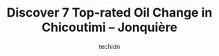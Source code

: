 ---
layout: ampstory
image: https://i0.wp.com/www.auto.or.id/wp-content/uploads/2023/06/garage-jean-pierre-tremblay-inc-0-chicoutimi-jonquic3a8re-1686327513.jpeg?resize=640,853
author: techidn
featured: false
description: Chicoutimi – Jonquière, Quebec, Canada is a haven for Oil Change enthusiasts, boasting an impressive array of 7 top-notch establishments. Whether youre a seasoned connoisseur or simply c
title: Discover 7 Top-rated Oil Change in Chicoutimi – Jonquière
cover:
   title: Discover 7 Top-rated Oil Change in Chicoutimi – Jonquière
   subtitle: AUTO.OR.ID
   background: https://www.auto.or.id/wp-content/uploads/2023/06/garage-jean-pierre-tremblay-inc-0-chicoutimi-jonquic3a8re-1686327513.jpeg

pages: 
 - layout: thirds
   top: <h1>#1 BOX 1873 | Garage, Pneus, Mécanique à Jonquière</h1>
   bottom: "<p>Super service.</p>"
   background: https://www.auto.or.id/wp-content/uploads/2023/06/garage-jean-pierre-tremblay-inc-1-chicoutimi-jonquic3a8re-1686327514.jpeg
   backgroundblur: true
 - layout: thirds
   top: <h1>#2 Pneu et Mécanique Labrecque et Villeneuve</h1>
   bottom: "<p>976 Boul. Sainte-Geneviève, Chicoutimi, QC G7G 2G4, Canada</p>"
   background: https://www.auto.or.id/wp-content/uploads/2023/06/garage-jean-pierre-tremblay-inc-2-chicoutimi-jonquic3a8re-1686327515.jpeg
   cta:
      link: https://www.auto.or.id/discover-7-top-rated-oil-change-in-chicoutimi-jonquiere/
      text: Discover 7 Top-rated Oil Change in Chicoutimi – Jonquière
 - layout: thirds
   top: <h1>#3 Garage Jean-Pierre Tremblay Inc.</h1>
   bottom: "<p>1741 Bd Talbot, Chicoutimi, QC G7H 7Y4, Canada</p>"
   background: https://images.unsplash.com/photo-1629240543128-7af4196c0bd0?ixlib=rb-4.0.3&ixid=MnwxMjA3fDB8MHxwaG90by1wYWdlfHx8fGVufDB8fHx8&auto=format&fit=crop&w=640&h=853&q=80
   cta:
      link: https://www.auto.or.id/discover-7-top-rated-oil-change-in-chicoutimi-jonquiere/
      text: Discover 7 Top-rated Oil Change in Chicoutimi – Jonquière
 - layout: thirds
   top: <h1>#4 Garage Mécano Enr</h1>
   bottom: "<p>1135 Rue de la Manic, Chicoutimi, QC G7K 1A1, Canada</p>"
   background: https://images.unsplash.com/photo-1636325781667-1bf90ed57efc?ixlib=rb-4.0.3&ixid=MnwxMjA3fDB8MHxwaG90by1wYWdlfHx8fGVufDB8fHx8&auto=format&fit=crop&w=640&h=853&q=80
   cta:
      link: https://www.auto.or.id/discover-7-top-rated-oil-change-in-chicoutimi-jonquiere/
      text: Discover 7 Top-rated Oil Change in Chicoutimi – Jonquière
 - layout: thirds
   top: <h1>#5 OK Pneus Commercial</h1>
   bottom: "<p>212 Rue Clément Gilbert, Saguenay, QC G7H 5B1, Canada</p>"
   background: https://images.unsplash.com/photo-1575052159402-d23d4fab400c?ixlib=rb-4.0.3&ixid=MnwxMjA3fDB8MHxwaG90by1wYWdlfHx8fGVufDB8fHx8&auto=format&fit=crop&w=640&h=853&q=80
   cta:
      link: https://www.auto.or.id/discover-7-top-rated-oil-change-in-chicoutimi-jonquiere/
      text: Discover 7 Top-rated Oil Change in Chicoutimi – Jonquière
 - layout: thirds
   top: <h1>#6 Garage André Ménard Inc.</h1>
   bottom: "<p>81 Rue Price O, Chicoutimi, QC G7J 1G6, Canada</p>"
   background: https://images.unsplash.com/photo-1484136063621-1acbc3b4ec98?ixlib=rb-4.0.3&ixid=MnwxMjA3fDB8MHxwaG90by1wYWdlfHx8fGVufDB8fHx8&auto=format&fit=crop&w=640&h=853&q=80
   cta:
      link: https://www.auto.or.id/discover-7-top-rated-oil-change-in-chicoutimi-jonquiere/
      text: Discover 7 Top-rated Oil Change in Chicoutimi – Jonquière
 - layout: thirds
   top: <h1>#7 Potvin Express</h1>
   bottom: "<p>1616 Bd Talbot, Chicoutimi, QC G7H 4C2, Canada</p>"
   background: https://images.unsplash.com/photo-1610205296127-02e7366806e4?ixlib=rb-4.0.3&ixid=MnwxMjA3fDB8MHxwaG90by1wYWdlfHx8fGVufDB8fHx8&auto=format&fit=crop&w=640&h=853&q=80
   cta:
      link: https://www.auto.or.id/discover-7-top-rated-oil-change-in-chicoutimi-jonquiere/
      text: Discover 7 Top-rated Oil Change in Chicoutimi – Jonquière
 - layout: thirds
   middle: Continue reading...
   background: https://images.unsplash.com/photo-1632338940262-084177a4dd21?ixlib=rb-4.0.3&ixid=MnwxMjA3fDB8MHxwaG90by1wYWdlfHx8fGVufDB8fHx8&auto=format&fit=crop&w=640&h=853&q=80
   cta:
      link: https://www.auto.or.id/discover-7-top-rated-oil-change-in-chicoutimi-jonquiere/
      text: Discover 7 Top-rated Oil Change in Chicoutimi – Jonquière

---